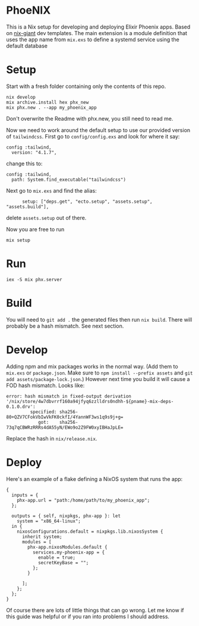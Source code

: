 # PhoeNIX

This is a Nix setup for developing and deploying Elixir Phoenix apps. Based on [nix-giant](https://github.com/nix-giant/nix-dev-templates/tree/main/elixir/phoenix/nix) dev templates.
The main extension is a module definition that uses the app name from `mix.exs` to define a systemd service using the default database

# Setup
Start with a fresh folder containing only the contents of this repo.

```
nix develop
mix archive.install hex phx_new
mix phx.new . --app my_phoenix_app
```
Don't overwrite the Readme with phx.new, you still need to read me.

Now we need to work around the default setup to use our provided version of `tailwindcss`.
First go to `config/config.exs` and look for where it say:
```
config :tailwind,
  version: "4.1.7",
```
change this to:
```
config :tailwind,
  path: System.find_executable("tailwindcss")
```

Next go to `mix.exs` and find the alias:
```
      setup: ["deps.get", "ecto.setup", "assets.setup", "assets.build"],
```
delete `assets.setup` out of there.

Now you are free to run
```
mix setup
```

# Run
`iex -S mix phx.server`

# Build
You will need to `git add .` the generated files then run
`nix build`. There will probably be a hash mismatch. See next section.

# Develop

Adding npm and mix packages works in the normal way. (Add them to `mix.exs` or `package.json`. Make sure to `npm install --prefix assets` and  `git add assets/package-lock.json`.) However next time you build it will cause a FOD hash mismatch.
Looks like:
```
error: hash mismatch in fixed-output derivation '/nix/store/4w7dbvrrf160a94jfyq6zzlldrs0ndhh-${pname}-mix-deps-0.1.0.drv':
         specified: sha256-80+QZV7CFokVbIwVkFK0ckfI/4YannWF3ws1q9s9j+g=
            got:    sha256-73q7qCBWRzRRRs4dA55yN/EWo9o2Z9FW0xyIBHaJpLE=
```
Replace the hash in `nix/release.nix`.

# Deploy
Here's an example of a flake defining a NixOS system that runs the app:
```
{
  inputs = {
    phx-app.url = "path:/home/path/to/my_phoenix_app";
  };

  outputs = { self, nixpkgs, phx-app }: let
    system = "x86_64-linux";
  in {
    nixosConfigurations.default = nixpkgs.lib.nixosSystem {
      inherit system;
      modules = [
        phx-app.nixosModules.default {
          services.my-phoenix-app = {
            enable = true;
            secretKeyBase = "";
          };
        }

      ];
    };
  };
}
```

Of course there are lots of little things that can go wrong. Let me know if this guide was helpful or if you ran into problems I should address.
